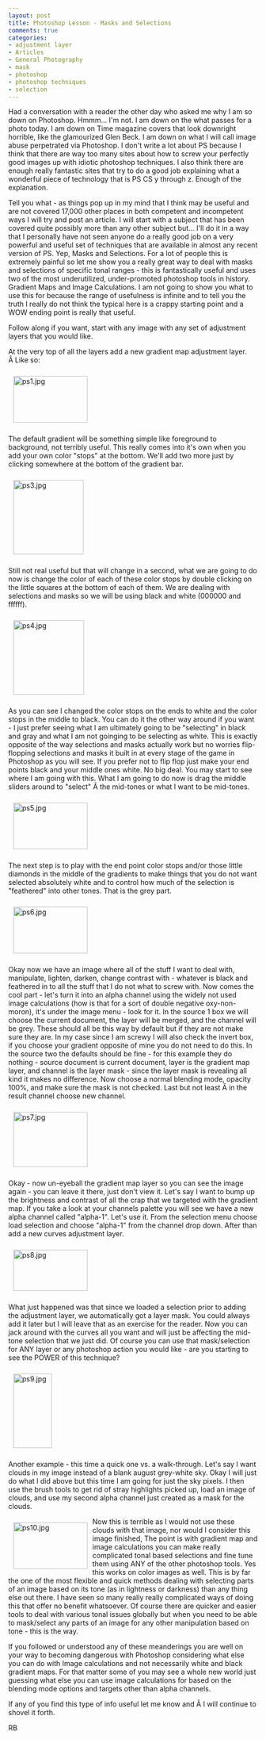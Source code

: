 ```yaml
---
layout: post
title: Photoshop Lesson - Masks and Selections
comments: true
categories:
- adjustment layer
- Articles
- General Photography
- mask
- photoshop
- photoshop techniques
- selection
---
```

Had a conversation with a reader the other day who asked me why I am so down on Photoshop. Hmmm... I'm not. I am down on the what passes for a photo today. I am down on Time magazine covers that look downright horrible, like the glamourized Glen Beck. I am down on what I will call image abuse perpetrated via Photoshop. I don't write a lot about PS because I think that there are way too many sites about how to screw your perfectly good images up with idiotic photoshop techniques. I also think there are enough really fantastic sites that try to do a good job explaining what a wonderful piece of technology that is PS CS y through z. Enough of the explanation.

Tell you what - as things pop up in my mind that I think may be useful and are not covered 17,000 other places in both competent and incompetent ways I will try and post an article. I will start with a subject that has been covered quite possibly more than any other subject but... I'll do it in a way that I personally have not seen anyone do a really good job on a very powerful and useful set of techniques that are available in almost any recent version of PS. Yep, Masks and Selections. For a lot of people this is extremely painful so let me show you a really great way to deal with masks and selections of specific tonal ranges - this is fantastically useful and uses two of the most underutilized, under-promoted photoshop tools in history. Gradient Maps and Image Calculations. I am not going to show you what to use this for because the range of usefulness is infinite and to tell you the truth I really do not think the typical here is a crappy starting point and a WOW ending point is really that useful.

Follow along if you want, start with any image with any set of adjustment layers that you would like.

At the very top of all the layers add a new gradient map adjustment layer. Â Like so:

<a href="/wp-content/uploads/2009/09/ps1.jpg" target="_blank"><img style="margin: 10px;" title="ps1.jpg" src="/wp-content/uploads/2009/09/.thumbs/.ps1.jpg" border="0" alt="ps1.jpg" hspace="10" vspace="10" width="150" height="94" /></a>

The default gradient will be something simple like foreground to background, not terribly useful. This really comes into it's own when you add your own color "stops" at the bottom. We'll add two more just by clicking somewhere at the bottom of the gradient bar.

<a rel="lightbox" href="/wp-content/uploads/2009/09/ps3.jpg"><img title="ps3.jpg" src="/wp-content/uploads/2009/09/.thumbs/.ps3.jpg" border="0" alt="ps3.jpg" hspace="10" vspace="10" width="142" height="150" /></a>

Still not real useful but that will change in a second, what we are going to do now is change the color of each of these color stops by double clicking on the little squares at the bottom of each of them. We are dealing with selections and masks so we will be using black and white (000000 and ffffff).

<a rel="lightbox" href="/wp-content/uploads/2009/09/ps4.jpg"><img title="ps4.jpg" src="/wp-content/uploads/2009/09/.thumbs/.ps4.jpg" border="0" alt="ps4.jpg" hspace="10" vspace="10" width="143" height="150" /></a>

As you can see I changed the color stops on the ends to white and the color stops in the middle to black. You can do it the other way around if you want - I just prefer seeing what I am ultimately going to be "selecting" in black and gray and what I am not goinging to be selecting as white. This is exactly opposite of the way selections and masks actually work but no worries flip-flopping selections and masks it built in at every stage of the game in Photoshop as you will see. If you prefer not to flip flop just make your end points black and your middle ones white. No big deal. You may start to see where I am going with this. What I am going to do now is drag the middle sliders around to "select" Â the mid-tones or what I want to be mid-tones.

<a onclick="ps_imagemanager_popup(this.href,'ps5.jpg','1920','1200');return false" href="/wp-content/uploads/2009/09/ps5.jpg" target="_blank" onfocus="this.blur()"><img style="margin: 10px;" title="ps5.jpg" src="/wp-content/uploads/2009/09/.thumbs/.ps5.jpg" border="0" alt="ps5.jpg" hspace="10" vspace="10" width="150" height="94" /></a>

The next step is to play with the end point color stops and/or those little diamonds in the middle of the gradients to make things that you do not want selected absolutely white and to control how much of the selection is "feathered" into other tones. That is the grey part.

<a onclick="ps_imagemanager_popup(this.href,'ps6.jpg','1920','1200');return false" href="/wp-content/uploads/2009/09/ps6.jpg" target="_blank" onfocus="this.blur()"><img style="margin: 10px;" title="ps6.jpg" src="/wp-content/uploads/2009/09/.thumbs/.ps6.jpg" border="0" alt="ps6.jpg" hspace="10" vspace="10" width="150" height="94" /></a>

Okay now we have an image where all of the stuff I want to deal with, manipulate, lighten, darken, change contrast with - whatever is black and feathered in to all the stuff that I do not what to screw with. Now comes the cool part - let's turn it into an alpha channel using the widely not used image calculations (how is that for a sort of double negative oxy-non-moron), it's under the image menu - look for it. In the source 1 box we will choose the current document, the layer will be merged, and the channel will be grey. These should all be this way by default but if they are not make sure they are. In my case since I am screwy I will also check the invert box, if you choose your gradient opposite of mine you do not need to do this. In the source two the defaults should be fine - for this example they do nothing - source document is current document, layer is the gradient map layer, and channel is the layer mask - since the layer mask is revealing all kind it makes no difference. Now choose a normal blending mode, opacity 100%, and make sure the mask is not checked. Last but not least Â in the result channel choose new channel.

<a rel="lightbox" href="/wp-content/uploads/2009/09/ps7.jpg"><img title="ps7.jpg" src="/wp-content/uploads/2009/09/.thumbs/.ps7.jpg" border="0" alt="ps7.jpg" hspace="10" vspace="10" width="150" height="111" /></a>

Okay - now un-eyeball the gradient map layer so you can see the image again - you can leave it there, just don't view it. Let's say I want to bump up the brightness and contrast of all the crap that we targeted with the gradient map. If you take a look at your channels palette you will see we have a new alpha channel called "alpha-1". Let's use it. From the selection menu choose load selection and choose "alpha-1" from the channel drop down. After than add a new curves adjustment layer.

<a rel="lightbox" href="/wp-content/uploads/2009/09/ps8.jpg"><img title="ps8.jpg" src="/wp-content/uploads/2009/09/.thumbs/.ps8.jpg" border="0" alt="ps8.jpg" hspace="10" vspace="10" width="150" height="83" /></a>

What just happened was that since we loaded a selection prior to adding the adjustment layer, we automatically got a layer mask. You could always add it later but I will leave that as an exercise for the reader. Now you can jack around with the curves all you want and will just be affecting the mid-tone selection that we just did. Of course you can use that mask/selection for ANY layer or any photoshop action you would like - are you starting to see the POWER of this technique?

<a rel="lightbox" href="/wp-content/uploads/2009/09/ps9.jpg"><img title="ps9.jpg" src="/wp-content/uploads/2009/09/.thumbs/.ps9.jpg" border="0" alt="ps9.jpg" hspace="10" vspace="10" width="78" height="150" /></a>

Another example - this time a quick one vs. a walk-through. Let's say I want clouds in my image instead of a blank august grey-white sky. Okay I will just do what I did above but this time I am going for just the sky pixels. I then use the brush tools to get rid of stray highlights picked up, load an image of clouds, and use my second alpha channel just created as a mask for the clouds.

<a onclick="ps_imagemanager_popup(this.href,'ps10.jpg','1920','1200');return false" href="/wp-content/uploads/2009/09/ps10.jpg" target="_blank" onfocus="this.blur()"><img class="alignnone" style="margin: 10px;" title="ps10.jpg" src="/wp-content/uploads/2009/09/.thumbs/.ps10.jpg" border="0" alt="ps10.jpg" hspace="10" vspace="10" width="150" height="94" align="left" /></a>

Now this is terrible as I would not use these clouds with that image, nor would I consider this image finished, The point is with gradient map and image calculations you can make really complicated tonal based selections and fine tune them using ANY of the other photoshop tools. Yes this works on color images as well. This is by far the one of the most flexible and quick methods dealing with selecting parts of an image based on its tone (as in lightness or darkness) than any thing else out there. I have seen so many really really complicated ways of doing this that offer no benefit whatsoever. Of course there are quicker and easier tools to deal with various tonal issues globally but when you need to be able to mask/select any parts of an image for any other manipulation based on tone - this is the way.

If you followed or understood any of these meanderings you are well on your way to becoming dangerous with Photoshop considering what else you can do with Image calculations and not necessarily white and black gradient maps. For that matter some of you may see a whole new world just guessing what else you can use image calculations for based on the blending mode options and targets other than alpha channels.

If any of you find this type of info useful let me know and Â I will continue to shovel it forth.

RB
